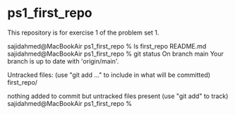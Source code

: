 # ps1_first_repo
This repository is for exercise 1 of the problem set 1.

sajidahmed@MacBookAir ps1_first_repo % ls
first_repo      README.md
sajidahmed@MacBookAir ps1_first_repo % git status
On branch main
Your branch is up to date with 'origin/main'.

Untracked files:
  (use "git add <file>..." to include in what will be committed)
        first_repo/

nothing added to commit but untracked files present (use "git add" to track)
sajidahmed@MacBookAir ps1_first_repo % 
